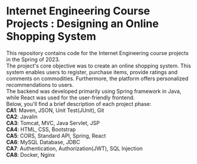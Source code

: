# Internet Engineering Course Projects : Designing an Online Shopping System
This repository contains code for the Internet Engineering course projects in the Spring of 2023. 
<br>The project's core objective was to create an online shopping system. This system enables users to register, purchase items, provide ratings and comments on commodities. Furthermore, the platform offers personalized recommendations to users. 
<br>The backend was developed primarily using Spring framework in Java, while React was used for the user-friendly frontend. <br>Below, you'll find a brief description of each project phase:
<br>__CA1__: Maven, JSON, Unit Test(JUnit), Git
<br>__CA2__: Javalin
<br>__CA3__: Tomcat, MVC, Java Servlet, JSP
<br>__CA4__: HTML, CSS, Bootstrap
<br>__CA5__: CORS, Standard API, Spring, React
<br>__CA6__: MySQL Database, JDBC
<br>__CA7__: Authentication, Authorization(JWT), SQL Injection
<br>__CA8__: Docker, Nginx

